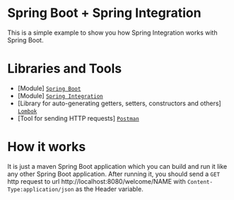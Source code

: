 # Spring Boot + Spring Integration

This is a simple example to show you how Spring Integration works with Spring Boot.

# Libraries and Tools
* [Module] [`Spring Boot`](https://spring.io/projects/spring-boot)
* [Module] [`Spring Integration`](https://spring.io/projects/spring-integration)
* [Library for auto-generating getters, setters, constructors and others] [`Lombok`](https://projectlombok.org/)
* [Tool for sending HTTP requests] [`Postman`](https://www.getpostman.com/tools)

# How it works
It is just a maven Spring Boot application which you can build and run it like any other Spring Boot application.
After running it, you should send a `GET` http request to url http://localhost:8080/welcome/NAME with 
`Content-Type:application/json` as the Header variable.
